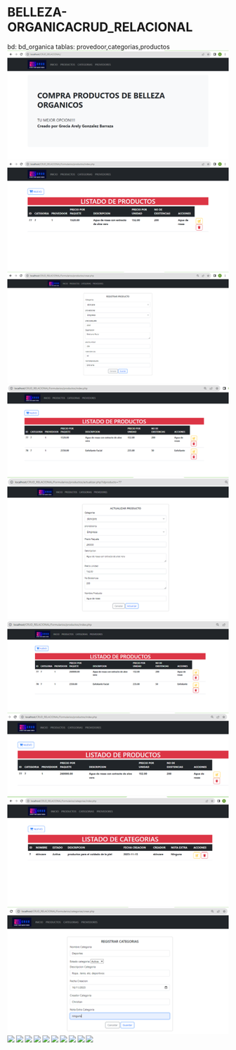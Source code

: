 # BELLEZA-ORGANICACRUD_RELACIONAL
bd: bd_organica tablas: provedoor,categorias,productos
![](https://github.com/GonzalezBGA128/BELLEZA-ORGANICACRUD_RELACIONAL/blob/84c24dae2bdfc82fda8411dda461c7f14fd79952/img%201.PNG)
![](https://github.com/GonzalezBGA128/BELLEZA-ORGANICACRUD_RELACIONAL/blob/84c24dae2bdfc82fda8411dda461c7f14fd79952/img%202.PNG)
![](https://github.com/GonzalezBGA128/BELLEZA-ORGANICACRUD_RELACIONAL/blob/84c24dae2bdfc82fda8411dda461c7f14fd79952/img%203.PNG)
![](https://github.com/GonzalezBGA128/BELLEZA-ORGANICACRUD_RELACIONAL/blob/84c24dae2bdfc82fda8411dda461c7f14fd79952/img%204.PNG)
![](https://github.com/GonzalezBGA128/BELLEZA-ORGANICACRUD_RELACIONAL/blob/84c24dae2bdfc82fda8411dda461c7f14fd79952/img%205.PNG)
![](https://github.com/GonzalezBGA128/BELLEZA-ORGANICACRUD_RELACIONAL/blob/84c24dae2bdfc82fda8411dda461c7f14fd79952/img%206.PNG)
![](https://github.com/GonzalezBGA128/BELLEZA-ORGANICACRUD_RELACIONAL/blob/84c24dae2bdfc82fda8411dda461c7f14fd79952/img%207.PNG)
![](https://github.com/GonzalezBGA128/BELLEZA-ORGANICACRUD_RELACIONAL/blob/84c24dae2bdfc82fda8411dda461c7f14fd79952/img%208.PNG)
![](https://github.com/GonzalezBGA128/BELLEZA-ORGANICACRUD_RELACIONAL/blob/84c24dae2bdfc82fda8411dda461c7f14fd79952/img%209.PNG)
![](https://github.com/GonzalezBGA128/BELLEZA-ORGANICACRUD_RELACIONAL/blob/84c24dae2bdfc82fda8411dda461c7f14fd79952/img%210.PNG)
![](https://github.com/GonzalezBGA128/BELLEZA-ORGANICACRUD_RELACIONAL/blob/84c24dae2bdfc82fda8411dda461c7f14fd79952/img%211.PNG)
![](https://github.com/GonzalezBGA128/BELLEZA-ORGANICACRUD_RELACIONAL/blob/84c24dae2bdfc82fda8411dda461c7f14fd79952/img%212.PNG)
![](https://github.com/GonzalezBGA128/BELLEZA-ORGANICACRUD_RELACIONAL/blob/84c24dae2bdfc82fda8411dda461c7f14fd79952/img%213.PNG)
![](https://github.com/GonzalezBGA128/BELLEZA-ORGANICACRUD_RELACIONAL/blob/84c24dae2bdfc82fda8411dda461c7f14fd79952/img%214.PNG)
![](https://github.com/GonzalezBGA128/BELLEZA-ORGANICACRUD_RELACIONAL/blob/84c24dae2bdfc82fda8411dda461c7f14fd79952/img%215.PNG)
![](https://github.com/GonzalezBGA128/BELLEZA-ORGANICACRUD_RELACIONAL/blob/84c24dae2bdfc82fda8411dda461c7f14fd79952/img%216.PNG)
![](https://github.com/GonzalezBGA128/BELLEZA-ORGANICACRUD_RELACIONAL/blob/84c24dae2bdfc82fda8411dda461c7f14fd79952/img%217.PNG)
![](https://github.com/GonzalezBGA128/BELLEZA-ORGANICACRUD_RELACIONAL/blob/84c24dae2bdfc82fda8411dda461c7f14fd79952/img%218.PNG)
![](https://github.com/GonzalezBGA128/BELLEZA-ORGANICACRUD_RELACIONAL/blob/84c24dae2bdfc82fda8411dda461c7f14fd79952/img%219.PNG)
